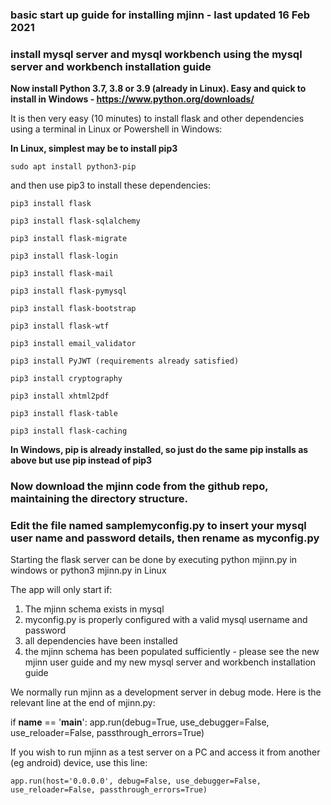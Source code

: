 ### basic start up guide for installing mjinn - last updated 16 Feb 2021

### install mysql server and mysql workbench using the mysql server and workbench installation guide
 
**Now install Python 3.7, 3.8 or 3.9 (already in Linux). Easy and quick to install in Windows - https://www.python.org/downloads/**

It is then very easy (10 minutes) to install flask and other dependencies using a terminal in Linux or Powershell in Windows:

**In Linux, simplest may be to install pip3** 

	sudo apt install python3-pip

and then use pip3 to install these dependencies:
	
	pip3 install flask
	
	pip3 install flask-sqlalchemy
	
	pip3 install flask-migrate
	
	pip3 install flask-login
	
	pip3 install flask-mail
	
	pip3 install flask-pymysql
	
	pip3 install flask-bootstrap
	
	pip3 install flask-wtf
	
	pip3 install email_validator
	
	pip3 install PyJWT (requirements already satisfied)
	
	pip3 install cryptography
	
	pip3 install xhtml2pdf

    pip3 install flask-table

    pip3 install flask-caching

**In Windows, pip is already installed, so just do the same pip installs as above but use pip instead of pip3**
	
### Now download the mjinn code from the github repo, maintaining the directory structure.  

### Edit the file named samplemyconfig.py to insert your mysql user name and password details, then rename as myconfig.py

Starting the flask server can be done by executing python mjinn.py in windows or python3 mjinn.py in Linux

The app will only start if:

1. The mjinn schema exists in mysql
2. myconfig.py is properly configured with a valid mysql username and password
3. all dependencies have been installed
4. the mjinn schema has been populated sufficiently - please see the new mjinn user guide and my new mysql server and workbench installation guide

We normally run mjinn as a development server in debug mode.  Here is the relevant line at the end of mjinn.py:

if __name__ == '__main__':
    app.run(debug=True, use_debugger=False, use_reloader=False, passthrough_errors=True)

If you wish to run mjinn as a test server on a PC and access it from another (eg android) device, use this line:

    app.run(host='0.0.0.0', debug=False, use_debugger=False, use_reloader=False, passthrough_errors=True)
 


	
